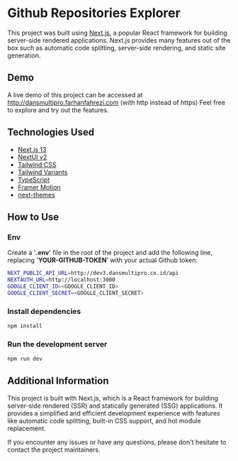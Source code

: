 # Github Repositories Explorer

This project was built using [Next.js](https://nextjs.org/), a popular React framework for building server-side rendered applications. Next.js provides many features out of the box such as automatic code splitting, server-side rendering, and static site generation.

## Demo

A live demo of this project can be accessed at http://dansmultipro.farhanfahrezi.com (with http instead of https) Feel free to explore and try out the features.

## Technologies Used

- [Next.js 13](https://nextjs.org/docs/getting-started)
- [NextUI v2](https://nextui.org/)
- [Tailwind CSS](https://tailwindcss.com/)
- [Tailwind Variants](https://tailwind-variants.org)
- [TypeScript](https://www.typescriptlang.org/)
- [Framer Motion](https://www.framer.com/motion/)
- [next-themes](https://github.com/pacocoursey/next-themes)

## How to Use

### Env

Create a '**.env**' file in the root of the project and add the following line, replacing '**YOUR-GITHUB-TOKEN**' with your actual Github token:

```bash
NEXT_PUBLIC_API_URL=http://dev3.dansmultipro.co.id/api
NEXTAUTH_URL=http://localhost:3000
GOOGLE_CLIENT_ID=<GOOGLE_CLIENT_ID>
GOOGLE_CLIENT_SECRET=<GOOGLE_CLIENT_SECRET>

```

### Install dependencies

```bash
npm install
```

### Run the development server

```bash
npm run dev
```

## Additional Information

This project is built with Next.js, which is a React framework for building server-side rendered (SSR) and statically generated (SSG) applications. It provides a simplified and efficient development experience with features like automatic code splitting, built-in CSS support, and hot module replacement.

If you encounter any issues or have any questions, please don't hesitate to contact the project maintainers.
